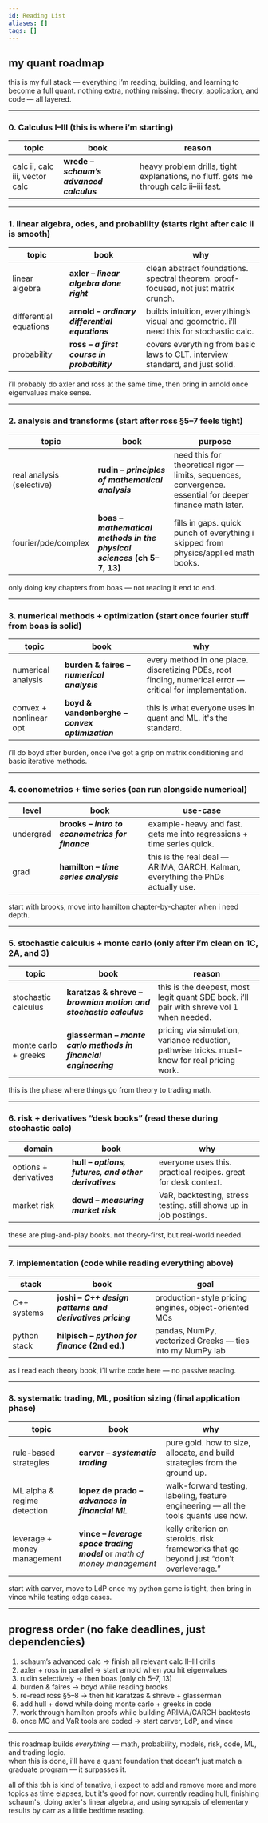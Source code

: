 ```yaml
---
id: Reading List
aliases: []
tags: []
---
```


## my quant roadmap

this is my full stack — everything i’m reading, building, and learning to become a full quant. nothing extra, nothing missing. theory, application, and code — all layered.

---

### 0. Calculus I–III (this is where i’m starting)

| topic                                  | book                                         | reason |
|----------------------------------------|----------------------------------------------|--------|
| calc ii, calc iii, vector calc         | **wrede – _schaum’s advanced calculus_**     | heavy problem drills, tight explanations, no fluff. gets me through calc ii–iii fast. |

---

### 1. linear algebra, odes, and probability (starts right after calc ii is smooth)

| topic                  | book                                          | why |
|------------------------|-----------------------------------------------|-----|
| linear algebra         | **axler – _linear algebra done right_**       | clean abstract foundations. spectral theorem. proof-focused, not just matrix crunch. |
| differential equations | **arnold – _ordinary differential equations_**| builds intuition, everything’s visual and geometric. i’ll need this for stochastic calc. |
| probability            | **ross – _a first course in probability_**    | covers everything from basic laws to CLT. interview standard, and just solid. |

i’ll probably do axler and ross at the same time, then bring in arnold once eigenvalues make sense.

---

### 2. analysis and transforms (start after ross §5–7 feels tight)

| topic                     | book                                               | purpose |
|---------------------------|----------------------------------------------------|---------|
| real analysis (selective) | **rudin – _principles of mathematical analysis_**  | need this for theoretical rigor — limits, sequences, convergence. essential for deeper finance math later. |
| fourier/pde/complex       | **boas – _mathematical methods in the physical sciences_ (ch 5–7, 13)** | fills in gaps. quick punch of everything i skipped from physics/applied math books. |

only doing key chapters from boas — not reading it end to end.

---

### 3. numerical methods + optimization (start once fourier stuff from boas is solid)

| topic                        | book                                         | why |
|------------------------------|----------------------------------------------|-----|
| numerical analysis           | **burden & faires – _numerical analysis_**   | every method in one place. discretizing PDEs, root finding, numerical error — critical for implementation. |
| convex + nonlinear opt       | **boyd & vandenberghe – _convex optimization_** | this is what everyone uses in quant and ML. it's the standard. |

i’ll do boyd after burden, once i’ve got a grip on matrix conditioning and basic iterative methods.

---

### 4. econometrics + time series (can run alongside numerical)

| level     | book                                                | use-case |
|-----------|-----------------------------------------------------|----------|
| undergrad | **brooks – _intro to econometrics for finance_**    | example-heavy and fast. gets me into regressions + time series quick. |
| grad      | **hamilton – _time series analysis_**               | this is the real deal — ARIMA, GARCH, Kalman, everything the PhDs actually use. |

start with brooks, move into hamilton chapter-by-chapter when i need depth.

---

### 5. stochastic calculus + monte carlo (only after i’m clean on 1C, 2A, and 3)

| topic                     | book                                                             | reason |
|---------------------------|------------------------------------------------------------------|--------|
| stochastic calculus       | **karatzas & shreve – _brownian motion and stochastic calculus_** | this is the deepest, most legit quant SDE book. i’ll pair with shreve vol 1 when needed. |
| monte carlo + greeks      | **glasserman – _monte carlo methods in financial engineering_** | pricing via simulation, variance reduction, pathwise tricks. must-know for real pricing work. |

this is the phase where things go from theory to trading math.

---

### 6. risk + derivatives “desk books” (read these during stochastic calc)

| domain                    | book                                               | why |
|---------------------------|----------------------------------------------------|-----|
| options + derivatives     | **hull – _options, futures, and other derivatives_**| everyone uses this. practical recipes. great for desk context. |
| market risk               | **dowd – _measuring market risk_**                | VaR, backtesting, stress testing. still shows up in job postings. |

these are plug-and-play books. not theory-first, but real-world needed.

---

### 7. implementation (code while reading everything above)

| stack        | book                                               | goal |
|--------------|----------------------------------------------------|------|
| C++ systems  | **joshi – _C++ design patterns and derivatives pricing_** | production-style pricing engines, object-oriented MCs |
| python stack | **hilpisch – _python for finance_ (2nd ed.)**      | pandas, NumPy, vectorized Greeks — ties into my NumPy lab |

as i read each theory book, i’ll write code here — no passive reading.

---

### 8. systematic trading, ML, position sizing (final application phase)

| topic                        | book                                                     | why |
|------------------------------|----------------------------------------------------------|-----|
| rule-based strategies        | **carver – _systematic trading_**                        | pure gold. how to size, allocate, and build strategies from the ground up. |
| ML alpha & regime detection  | **lopez de prado – _advances in financial ML_**          | walk-forward testing, labeling, feature engineering — all the tools quants use now. |
| leverage + money management  | **vince – _leverage space trading model_** or _math of money management_ | kelly criterion on steroids. risk frameworks that go beyond just “don’t overleverage.” |

start with carver, move to LdP once my python game is tight, then bring in vince while testing edge cases.

---

## progress order (no fake deadlines, just dependencies)

1. schaum’s advanced calc → finish all relevant calc II–III drills  
2. axler + ross in parallel → start arnold when you hit eigenvalues  
3. rudin selectively → then boas (only ch 5–7, 13)  
4. burden & faires → boyd while reading brooks  
5. re-read ross §5–8 → then hit karatzas & shreve + glasserman  
6. add hull + dowd while doing monte carlo + greeks in code  
7. work through hamilton proofs while building ARIMA/GARCH backtests  
8. once MC and VaR tools are coded → start carver, LdP, and vince

---

this roadmap builds *everything* — math, probability, models, risk, code, ML, and trading logic.  
when this is done, i'll have a quant foundation that doesn’t just match a graduate program — it surpasses it.

all of this tbh is kind of tenative, i expect to add and remove more and more topics as time elapses, but it's good for now. currently reading hull, finishing schaum's, doing axler's linear algebra, and using synopsis of elementary results by carr as a little bedtime reading.

